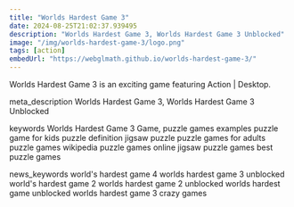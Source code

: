 ```yaml
---
title: "Worlds Hardest Game 3"
date: 2024-08-25T21:02:37.939495
description: "Worlds Hardest Game 3, Worlds Hardest Game 3 Unblocked"
image: "/img/worlds-hardest-game-3/logo.png"
tags: [action]
embedUrl: "https://webglmath.github.io/worlds-hardest-game-3/"
---
```


Worlds Hardest Game 3 is an exciting game featuring Action | Desktop.

meta_description
Worlds Hardest Game 3, Worlds Hardest Game 3 Unblocked


keywords
Worlds Hardest Game 3 Game, puzzle games examples puzzle game for kids puzzle definition jigsaw puzzle puzzle games for adults puzzle games wikipedia puzzle games online jigsaw puzzle games best puzzle games


news_keywords
world's hardest game 4 worlds hardest game 3 unblocked world's hardest game 2 worlds hardest game 2 unblocked worlds hardest game unblocked worlds hardest game 3 crazy games
